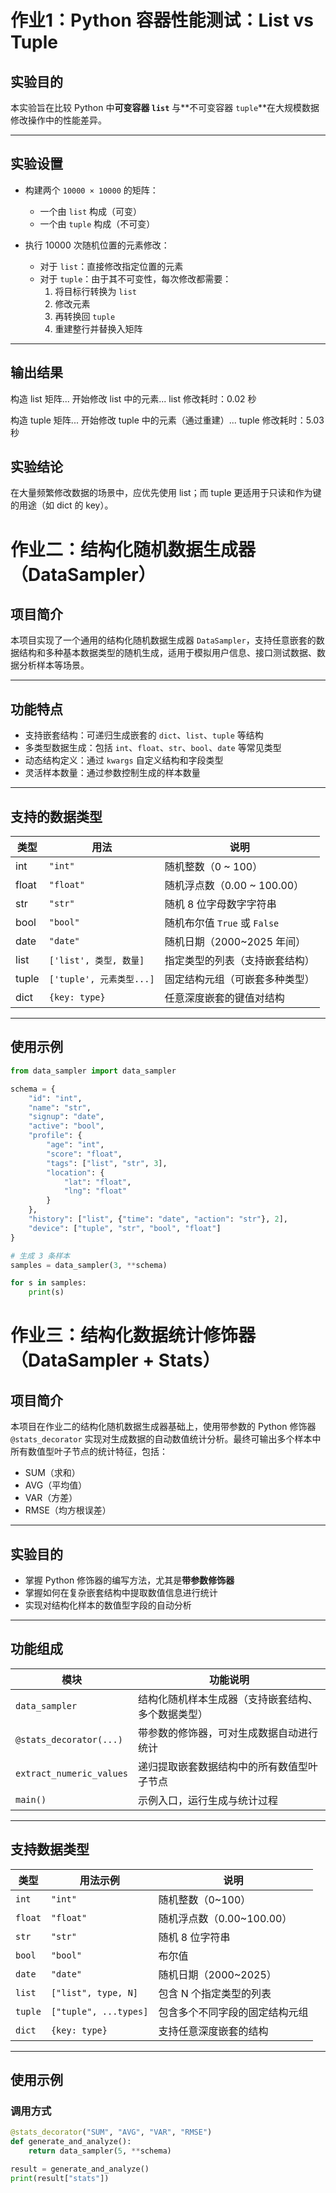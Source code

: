 # 作业1：Python 容器性能测试：List vs Tuple

## 实验目的

本实验旨在比较 Python 中**可变容器 `list`** 与**不可变容器 `tuple`**在大规模数据修改操作中的性能差异。

---

## 实验设置

- 构建两个 `10000 × 10000` 的矩阵：
  - 一个由 `list` 构成（可变）
  - 一个由 `tuple` 构成（不可变）

- 执行 10000 次随机位置的元素修改：
  - 对于 `list`：直接修改指定位置的元素
  - 对于 `tuple`：由于其不可变性，每次修改都需要：
    1. 将目标行转换为 `list`
    2. 修改元素
    3. 再转换回 `tuple`
    4. 重建整行并替换入矩阵

---

## 输出结果
构造 list 矩阵...
开始修改 list 中的元素...
list 修改耗时：0.02 秒

构造 tuple 矩阵...
开始修改 tuple 中的元素（通过重建）...
tuple 修改耗时：5.03 秒

## 实验结论
在大量频繁修改数据的场景中，应优先使用 list；而 tuple 更适用于只读和作为键的用途（如 dict 的 key）。


# 作业二：结构化随机数据生成器（DataSampler）

## 项目简介

本项目实现了一个通用的结构化随机数据生成器 `DataSampler`，支持任意嵌套的数据结构和多种基本数据类型的随机生成，适用于模拟用户信息、接口测试数据、数据分析样本等场景。

---

## 功能特点

- 支持嵌套结构：可递归生成嵌套的 `dict`、`list`、`tuple` 等结构
- 多类型数据生成：包括 `int`、`float`、`str`、`bool`、`date` 等常见类型
- 动态结构定义：通过 `kwargs` 自定义结构和字段类型
- 灵活样本数量：通过参数控制生成的样本数量

---

## 支持的数据类型

| 类型     | 用法                      | 说明                                  |
|----------|---------------------------|---------------------------------------|
| int      | `"int"`                  | 随机整数（0 ~ 100）                   |
| float    | `"float"`                | 随机浮点数（0.00 ~ 100.00）           |
| str      | `"str"`                  | 随机 8 位字母数字字符串               |
| bool     | `"bool"`                 | 随机布尔值 `True` 或 `False`         |
| date     | `"date"`                 | 随机日期（2000~2025 年间）           |
| list     | `['list', 类型, 数量]`   | 指定类型的列表（支持嵌套结构）       |
| tuple    | `['tuple', 元素类型...]` | 固定结构元组（可嵌套多种类型）       |
| dict     | `{key: type}`            | 任意深度嵌套的键值对结构              |

---

## 使用示例

```python
from data_sampler import data_sampler

schema = {
    "id": "int",
    "name": "str",
    "signup": "date",
    "active": "bool",
    "profile": {
        "age": "int",
        "score": "float",
        "tags": ["list", "str", 3],
        "location": {
            "lat": "float",
            "lng": "float"
        }
    },
    "history": ["list", {"time": "date", "action": "str"}, 2],
    "device": ["tuple", "str", "bool", "float"]
}

# 生成 3 条样本
samples = data_sampler(3, **schema)

for s in samples:
    print(s)
```

# 作业三：结构化数据统计修饰器（DataSampler + Stats）

## 项目简介

本项目在作业二的结构化随机数据生成器基础上，使用带参数的 Python 修饰器 `@stats_decorator` 实现对生成数据的自动数值统计分析。最终可输出多个样本中所有数值型叶子节点的统计特征，包括：

- SUM（求和）
- AVG（平均值）
- VAR（方差）
- RMSE（均方根误差）

---

## 实验目的

- 掌握 Python 修饰器的编写方法，尤其是**带参数修饰器**
- 掌握如何在复杂嵌套结构中提取数值信息进行统计
- 实现对结构化样本的数值型字段的自动分析

---

## 功能组成

| 模块 | 功能说明 |
|------|----------|
| `data_sampler` | 结构化随机样本生成器（支持嵌套结构、多个数据类型） |
| `@stats_decorator(...)` | 带参数的修饰器，可对生成数据自动进行统计 |
| `extract_numeric_values` | 递归提取嵌套数据结构中的所有数值型叶子节点 |
| `main()` | 示例入口，运行生成与统计过程 |

---

## 支持数据类型

| 类型     | 用法示例              | 说明                                |
|----------|-----------------------|-------------------------------------|
| `int`    | `"int"`               | 随机整数（0~100）                  |
| `float`  | `"float"`             | 随机浮点数（0.00~100.00）          |
| `str`    | `"str"`               | 随机 8 位字符串                    |
| `bool`   | `"bool"`              | 布尔值                              |
| `date`   | `"date"`              | 随机日期（2000~2025）              |
| `list`   | `["list", type, N]`   | 包含 N 个指定类型的列表            |
| `tuple`  | `["tuple", ...types]` | 包含多个不同字段的固定结构元组     |
| `dict`   | `{key: type}`         | 支持任意深度嵌套的结构             |

---

## 使用示例

### 调用方式

```python
@stats_decorator("SUM", "AVG", "VAR", "RMSE")
def generate_and_analyze():
    return data_sampler(5, **schema)

result = generate_and_analyze()
print(result["stats"])

